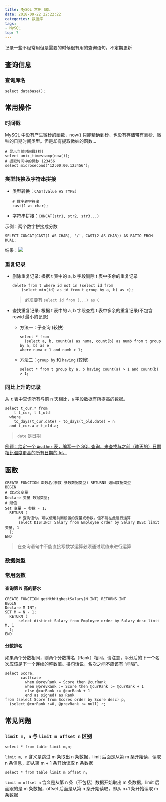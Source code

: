 ```yaml
---
title: MySQL 常用 SQL
date: 2018-09-22 22:22:22
categories: 数据库
tags:
- MySQL
top: 7
---
```


记录一些不经常用但是需要的时候很有用的查询语句，不定期更新

<!-- more -->

## 查询信息

### 查询库名

```mysql
select database();
```
## 常用操作

### 时间戳

MySQL 中没有产生微秒的函数，now() 只能精确到秒，也没有存储带有毫秒、微秒的日期时间类型。但是却有提取微妙的函数...

```mysql
# 显示当前时间戳(秒)
select unix_timestamp(now());
# 提取时间中的微秒 123456
select microsecond('12:00:00.123456');
```

### 类型转换及字符串拼接

- 类型转换：`CAST(value AS TYPE)`

    ```mysql
    # 数字转字符串
    cast(1 as char);
    ```
- 字符串拼接：`CONCAT(str1, str2, str3...)`

示例：两个数字拼接成分数

```mysql
SELECT CONCAT(CAST(1 AS CHAR), '/', CAST(2 AS CHAR)) AS RATIO FROM DUAL;
```

结果：![](http://wx2.sinaimg.cn/large/a6e9cb00ly1fvez03wzojj204u028mxc.jpg)

### 重复记录

- 删除重复记录: 根据 t 表中的 a, b 字段删除 t 表中多余的重复记录

    ```mysql
    delete from t where id not in (select id from
        (select min(id) as id from t group by a, b) as c);
    ```
    >必须要有 `select id from (...) as C`
- 查找重复记录: 根据 t 表中的 a, b 字段查找 t 表中多余的重复记录(不包含 rowid 最小的记录)
    - 方法一：子查询 (较快)


        ```mysql
        select * from 
          (select a, b, count(a) as numa, count(b) as numb from t group by a, b) as e
        where numa > 1 and numb > 1;
        ```
    - 方法二：`group by` 和 `having` (较慢)


        ```mysql
        select * from t group by a, b having count(a) > 1 and count(b) > 1;
        ```

### 同比上升的记录

从 `t` 表中查询所有与前 n 天相比，`a` 字段数据有所提高的数据。

```mysql
select t_cur.* from
    t t_cur, t t_old
  where
    to_days(t_cur.date) - to_days(t_old.date) = n
  and t_cur.a > t_old.a;
```

>`date` 是日期

[例题：给定一个 `Weather` 表，编写一个 SQL 查询，来查找与之前（昨天的）日期相比温度更高的所有日期的 Id。](https://leetcode-cn.com/problems/rising-temperature/)

## 函数

```mysql
CREATE FUNCTION 函数名(参数 参数数据类型) RETURNS 返回数据类型
BEGIN
# 自定义变量
Declare 变量 数据类型;
# 赋值
Set 变量 = 参数 - 1;
  RETURN (
      # 查询语句，可以使用前面设置的变量或参数，但不能在此进行运算
      select DISTINCT Salary from Employee order by Salary DESC limit 变量, 1
  );
END
```

>在查询语句中不能直接写数学运算必须通过赋值来进行运算

### 数据类型

### 常用函数

#### 查询第 N 高的薪水

```mysql
CREATE FUNCTION getNthHighestSalary(N INT) RETURNS INT
BEGIN
Declare M INT;
SET M = N - 1;
  RETURN (
      select distinct Salary from Employee order by Salary desc limit M, 1
  );
END
```

#### 分数排名

如果两个分数相同，则两个分数排名（Rank）相同。请注意，平分后的下一个名次应该是下一个连续的整数值。换句话说，名次之间不应该有 “间隔”。

```mysql
select Score,
       cast(case
         when @prevRank = Score then @curRank
         when @prevRank := Score then @curRank := @curRank + 1
         else @curRank := @curRank + 1
         end as signed) as Rank
from (select Score from Scores order by Score desc) p,
  (select @curRank :=0, @prevRank := null) r;
```

## 常见问题

### `limit m, n` 与 `limit m offset n` 区别

```mysql
select * from table limit m,n;                 
```
`limit m, n` 含义是跳过 m 条取出 n 条数据，limit 后面是从第 m 条开始读，读取 n 条信息，即从第 m + 1 条开始读取 n 条数据

```mysql
select * from table limit m offset n;
```
`limit m offset n` 含义是从第 n 条（不包括）数据开始取出 m 条数据，limit 后面跟的是 m 条数据，offset 后面是从第 n 条开始读取，即从 n+1 条开始读取 m 条数据